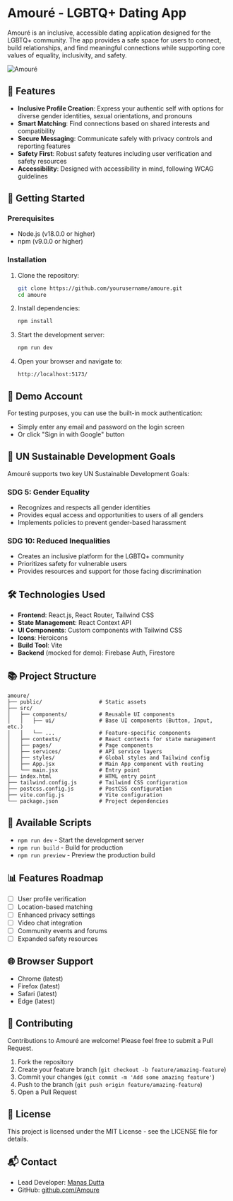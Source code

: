 # Amouré - LGBTQ+ Dating App

Amouré is an inclusive, accessible dating application designed for the LGBTQ+ community. The app provides a safe space for users to connect, build relationships, and find meaningful connections while supporting core values of equality, inclusivity, and safety.

![Amouré](https://www.google.com/url?sa=i&url=https%3A%2F%2Ftheharrispoll.com%2Fbriefs%2Flgbtq-community-finds-connection-through-online-dating-apps%2F&psig=AOvVaw0CRYYDAX4BBV5a4-2mkKji&ust=1745904261770000&source=images&cd=vfe&opi=89978449&ved=0CBQQjRxqFwoTCNDonKz--YwDFQAAAAAdAAAAABAE)

## 🌈 Features

- **Inclusive Profile Creation**: Express your authentic self with options for diverse gender identities, sexual orientations, and pronouns
- **Smart Matching**: Find connections based on shared interests and compatibility
- **Secure Messaging**: Communicate safely with privacy controls and reporting features
- **Safety First**: Robust safety features including user verification and safety resources
- **Accessibility**: Designed with accessibility in mind, following WCAG guidelines

## 🚀 Getting Started

### Prerequisites

- Node.js (v18.0.0 or higher)
- npm (v9.0.0 or higher)

### Installation

1. Clone the repository:
   ```bash
   git clone https://github.com/yourusername/amoure.git
   cd amoure
   ```

2. Install dependencies:
   ```bash
   npm install
   ```

3. Start the development server:
   ```bash
   npm run dev
   ```

4. Open your browser and navigate to:
   ```
   http://localhost:5173/
   ```

## 📱 Demo Account

For testing purposes, you can use the built-in mock authentication:

- Simply enter any email and password on the login screen
- Or click "Sign in with Google" button

## 🌟 UN Sustainable Development Goals

Amouré supports two key UN Sustainable Development Goals:

### SDG 5: Gender Equality
- Recognizes and respects all gender identities
- Provides equal access and opportunities to users of all genders
- Implements policies to prevent gender-based harassment

### SDG 10: Reduced Inequalities
- Creates an inclusive platform for the LGBTQ+ community
- Prioritizes safety for vulnerable users
- Provides resources and support for those facing discrimination

## 🛠️ Technologies Used

- **Frontend**: React.js, React Router, Tailwind CSS
- **State Management**: React Context API
- **UI Components**: Custom components with Tailwind CSS
- **Icons**: Heroicons
- **Build Tool**: Vite
- **Backend** (mocked for demo): Firebase Auth, Firestore

## 📚 Project Structure

```
amoure/
├── public/                  # Static assets
├── src/
│   ├── components/          # Reusable UI components
│   │   ├── ui/              # Base UI components (Button, Input, etc.)
│   │   └── ...              # Feature-specific components
│   ├── contexts/            # React contexts for state management
│   ├── pages/               # Page components
│   ├── services/            # API service layers
│   ├── styles/              # Global styles and Tailwind config
│   ├── App.jsx              # Main App component with routing
│   └── main.jsx             # Entry point
├── index.html               # HTML entry point
├── tailwind.config.js       # Tailwind CSS configuration
├── postcss.config.js        # PostCSS configuration
├── vite.config.js           # Vite configuration
└── package.json             # Project dependencies
```

## 🔧 Available Scripts

- `npm run dev` - Start the development server
- `npm run build` - Build for production
- `npm run preview` - Preview the production build

## 📊 Features Roadmap

- [ ] User profile verification
- [ ] Location-based matching
- [ ] Enhanced privacy settings
- [ ] Video chat integration
- [ ] Community events and forums
- [ ] Expanded safety resources

## 🌐 Browser Support

- Chrome (latest)
- Firefox (latest)
- Safari (latest)
- Edge (latest)

## 👥 Contributing

Contributions to Amouré are welcome! Please feel free to submit a Pull Request.

1. Fork the repository
2. Create your feature branch (`git checkout -b feature/amazing-feature`)
3. Commit your changes (`git commit -m 'Add some amazing feature'`)
4. Push to the branch (`git push origin feature/amazing-feature`)
5. Open a Pull Request

## 📝 License

This project is licensed under the MIT License - see the LICENSE file for details.

## 📬 Contact

- Lead Developer: [Manas Dutta](https://www.linkedin.com/in/manasdutta04/)
- GitHub: [github.com/Amoure](https://github.com/manasdutta04/amoure) 